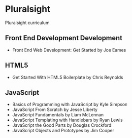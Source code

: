 # Pluralsight
Pluralsight curriculum

## Front End Development Development
- Front End Web Development: Get Started by Joe Eames

## HTML5
- Get Started With HTML5 Boilerplate by Chris Reynolds

## JavaScript
- Basics of Programming with JavaScript by Kyle Simpson
- JavaScript From Scratch by Jesse Liberty
- JavaScript Fundamentals by Liam McLennan
- JavaScript Templating with Handlebars by Ryan Lewis
- JavaScript the Good Parts by Douglas Crockford
- JavaScript Objects and Prototypes by Jim Cooper